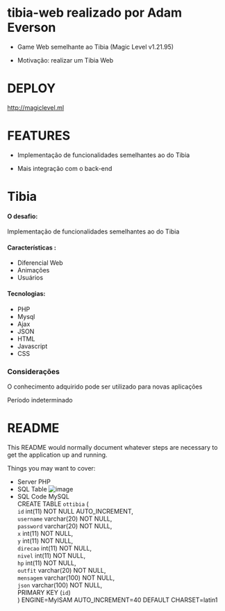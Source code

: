 # tibia-web realizado por Adam Everson

* Game Web semelhante ao Tibia (Magic Level v1.21.95)

* Motivação: realizar um Tibia Web

# DEPLOY

http://magiclevel.ml

# FEATURES

* Implementação de funcionalidades semelhantes ao do Tibia

* Mais integração com o back-end

# Tibia
#### O desafio:
Implementação de funcionalidades semelhantes ao do Tibia
#### Características :
  - Diferencial Web
  - Animações
  - Usuários
 
#### Tecnologias:
  - PHP
  - Mysql
  - Ajax
  - JSON
  - HTML
  - Javascript
  - CSS

### Considerações
O conhecimento adquirido pode ser utilizado para novas aplicações

Período indeterminado

# README

This README would normally document whatever steps are necessary to get the
application up and running.

Things you may want to cover:

* Server PHP
* SQL Table
![image](https://user-images.githubusercontent.com/24993219/143771755-9e51eb51-de2b-46fb-b191-e2c11678329c.png)
* SQL Code MySQL\
CREATE TABLE `ottibia` (\
 `id` int(11) NOT NULL AUTO_INCREMENT,\
 `username` varchar(20) NOT NULL,\
 `password` varchar(20) NOT NULL,\
 `x` int(11) NOT NULL,\
 `y` int(11) NOT NULL,\
 `direcao` int(11) NOT NULL,\
 `nivel` int(11) NOT NULL,\
 `hp` int(11) NOT NULL,\
 `outfit` varchar(20) NOT NULL,\
 `mensagem` varchar(100) NOT NULL,\
 `json` varchar(100) NOT NULL,\
 PRIMARY KEY (`id`)\
) ENGINE=MyISAM AUTO_INCREMENT=40 DEFAULT CHARSET=latin1
